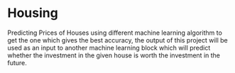 # Housing
Predicting Prices of Houses using different machine learning algorithm to get the one which gives the best accuracy, the output of this project will be used as an input to another machine learning block which will predict whether the investment in the given house is worth the investment in the future. 
